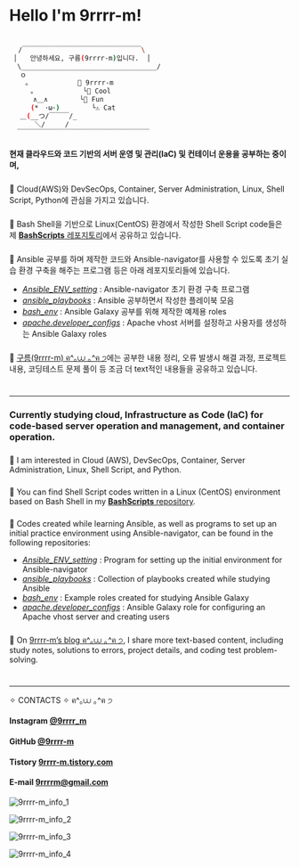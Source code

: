 # Hello I'm 9rrrr-m!
###
```bash
⠀
⠀ /￣￣￣￣￣￣￣￣￣￣￣￣￣￣￣￣￣￣\
 │⠀  안녕하세요, 구름(9rrrr-m)입니다.  │
  \__________________________________/
 　ｏ
    。　　         📂 9rrrr-m
 　　 ｡　 　        └📁 Cool
 　　　∧＿∧        └📁 Fun
 　　 (*　･ω･)        └⚠️ Cat
 　＿(__つ/￣￣￣/_
 　　  ＼/　　　/
  ￣￣￣￣￣￣￣￣￣￣￣￣￣￣￣￣￣￣￣￣
```

#### 현재 클라우드와 코드 기반의 서버 운영 및 관리(IaC) 및 컨테이너 운용을 공부하는 중이며,
###
🤍 Cloud(AWS)와 DevSecOps, Container, Server Administration, Linux, Shell Script, Python에 관심을 가지고 있습니다.
###
💜 Bash Shell을 기반으로 Linux(CentOS) 환경에서 작성한 Shell Script code들은 제  [**BashScripts** 레포지토리](https://github.com/9rrrr-m/BashScripts.git)에서 공유하고 있습니다.
###
💙 Ansible 공부를 하며 제작한 코드와 Ansible-navigator를 사용할 수 있도록 초기 실습 환경 구축을 해주는 프로그램 등은 아래 레포지토리들에 있습니다.

- [*Ansible_ENV_setting*](https://github.com/9rrrr-m/Ansible_ENV_setting) : Ansible-navigator 초기 환경 구축 프로그램
- [*ansible_playbooks*](https://github.com/9rrrr-m/ansible_playbooks) : Ansible 공부하면서 작성한 플레이북 모음
- [*bash_env*](https://github.com/9rrrr-m/bash_env) : Ansible Galaxy 공부를 위해 제작한 예제용 roles
- [*apache.developer_configs*](https://github.com/9rrrr-m/apache.developer_configs) : Apache vhost 서버를 설정하고 사용자를 생성하는 Ansible Galaxy roles
###
🖤 [구름(9rrrr-m) ฅ^｡⩊ ｡^ฅ ੭](https://9rrrr-m.tistory.com/1)에는 공부한 내용 정리, 오류 발생시 해결 과정, 프로젝트 내용,  코딩테스트 문제 풀이 등 조금 더 text적인 내용들을 공유하고 있습니다.
#
---
### Currently studying cloud, Infrastructure as Code (IaC) for code-based server operation and management, and container operation.
###
🤍 I am interested in Cloud (AWS), DevSecOps, Container, Server Administration, Linux, Shell Script, and Python.
###
💜 You can find Shell Script codes written in a Linux (CentOS) environment based on Bash Shell in my [**BashScripts** repository](https://github.com/9rrrr-m/BashScripts.git).
###
💙 Codes created while learning Ansible, as well as programs to set up an initial practice environment using Ansible-navigator, can be found in the following repositories:

- [*Ansible_ENV_setting*](https://github.com/9rrrr-m/Ansible_ENV_setting) : Program for setting up the initial environment for Ansible-navigator
- [*ansible_playbooks*](https://github.com/9rrrr-m/ansible_playbooks) : Collection of playbooks created while studying Ansible
- [*bash_env*](https://github.com/9rrrr-m/bash_env) : Example roles created for studying Ansible Galaxy
- [*apache.developer_configs*](https://github.com/9rrrr-m/apache.developer_configs) : Ansible Galaxy role for configuring an Apache vhost server and creating users
###
🖤 On [9rrrr-m’s blog ฅ^｡⩊ ｡^ฅ ੭](https://9rrrr-m.tistory.com/1), I share more text-based content, including study notes, solutions to errors, project details, and coding test problem-solving.
#
---
✧ CONTACTS ✧ ฅ^｡⩊ ｡^ฅ ੭

#### Instagram [@9rrrr_m](https://www.instagram.com/9rrrr_m/)
#### GitHub [@9rrrr-m](https://github.com/9rrrr-m)

#### Tistory [9rrrr-m.tistory.com](https://9rrrr-m.tistory.com/)

#### E-mail 9rrrrm@gmail.com


![9rrrr-m_info_1](https://blog.kakaocdn.net/dn/bLNoVS/btsKFG9Awhy/2kzKgKSrxwngMCf4jEwaaK/img.gif)

![9rrrr-m_info_2](https://blog.kakaocdn.net/dn/Sc3hH/btsKFG2P4y2/iRgIMJLV7K7SPSpwHmzvPK/img.gif)

![9rrrr-m_info_3](https://blog.kakaocdn.net/dn/byeNTy/btsKFiah8CQ/KSaf1ZFJETEYgE9D5XkF8k/img.gif)

![9rrrr-m_info_4](https://blog.kakaocdn.net/dn/liiPX/btsKFBABBRb/Eg4HimjKhSfsxuf6wgGxj1/img.gif)
